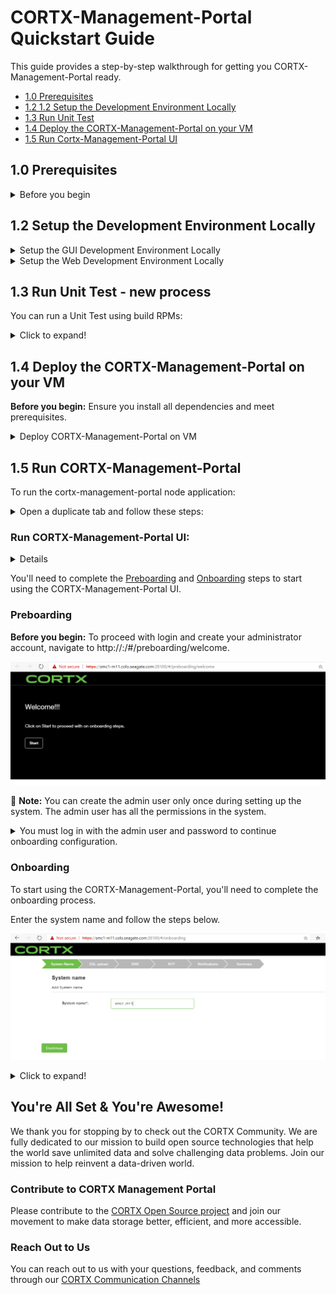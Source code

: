 # CORTX-Management-Portal Quickstart Guide

This guide provides a step-by-step walkthrough for getting you CORTX-Management-Portal ready.

- [1.0 Prerequisites](##10-Prerequisites)
- [1.2 1.2 Setup the Development Environment Locally](#12-Setup-the-Development-Environment-Locally)
- [1.3 Run Unit Test](#13-Run-Unit-Test)
- [1.4 Deploy the CORTX-Management-Portal on your VM](#14-Deploy-the-CORTX-Management-Portal-on-your-VM)
- [1.5 Run Cortx-Management-Portal UI](#15-Run-Cortx-Management-Portal)

## 1.0 Prerequisites

<details>
<summary>Before you begin</summary>
<p>
   
1. You'll need to install [CORTX-Manager](https://github.com/Seagate/blob/cortx-manager) or [Import OVA](https://github.com/Seagate/cortx/blob/main/doc/Importing_OVA_File.rst).

2. Login as a super user:
   
   `$ sudo su`

    Or 
    
    `$ sudo -s`

3. Install Node.js

   ```shell

   $ wget  https://nodejs.org/dist/v12.13.0/node-v12.13.0-linux-x64.tar.xz
   $ tar -xvf node-v12.13.0-linux-x64.tar.xz
   $ mkdir /opt/nodejs
   $ cp -r node-v12.13.0-linux-x64 /opt/nodejs/
   $ ln -s /opt/nodejs/node-v12.13.0-linux-x64/bin/node /usr/bin node
   $ ln -s /opt/nodejs/node-v12.13.0-linux-x64/bin/npm /usr/bin
   npm
   ``` 
4. Install GitHub
   
   Refer to the [Contributing to CORTX Management Portal](CONTRIBUTING.md) document to install GitHub and clone cortx-manager & dependent repositories.
 
</p>
</details>

## 1.2 Setup the Development Environment Locally

<details>
   <summary>Setup the GUI Development Environment Locally</summary>
   <p>
 
 1. Click open the UI repository link [here](https://github.com/Seagate/cortx-management-portal).
2. Clone the UI repository using this [URL](https://github.com/Seagate/cortx-management-portal.git) in new folder and run:

  ```shell

  $ git clone  https://github.com/Seagate/cortx-cortx-management-portal.git
  ```
3. Run the following command to install dependent packages:

   `\cortx-management-portal\gui` 
   
4. Run `$ npm install` or `$ npm i`:

   `\cortx-management-portal\gui` 

</p>
</details>

<details>
<summary>Setup the Web Development Environment Locally</summary>
<p>

1. Click open the UI repository link [here](https://github.com/Seagate/cortx-management-portal).
2. Clone the UI repository using this [URL](https://github.com/Seagate/cortx-management-portal.git) in new folder and run:

  ```shell

  $ git clone  https://github.com/Seagate/cortx-cortx-management-portal.git
  ```
3. Run the following command to install dependent packages:

   ` \cortx-management-portal\web`

4. Run `$ npm install` or `$ npm i`:

   ` \cortx-management-portal\web`

5. Change the proxy in the `vue.config.js` file from the GUI folder to point or access the backend REST API proxy:
 
   `http://localhost:28100` to the required server proxy: 
  
   `http://10.230.244.254:28101`

6. To connect middleware nodejs API, update the `.env` file with a few entries: 

   ```shell
     SERVER_PROTOCOL="https" change to SERVER_PROTOCOL="http" CORTX_MANAGER_HOST="localhost"
   ```
   1. Change the above to: `CORTX_MANAGEMENT_PORTAL_HOST="10.230.244.254"`
  
   2. Change the `LOG_FILE_PATH` to local directory path:
  
      `LOG_FILE_PATH="H:\\744541\\Documents\\log\\CORTX_MANAGER_middleware.log"`

      `FILE_UPLOAD_FOLDER="H:\\744541\\Documents\\frontend\\file_upload"`
    
   3. To serve the UI locally, run the below command via terminal:  
  
      `\cortx-cortx-management-portal\gui - npm run serve`
      `\cortx-cortx-management-portal\web - npm run dev`
  
   4. Open the browser and run [http://localhost:8080/](http://localhost:8080/).

</p>
</details>

## 1.3 Run Unit Test - new process

You can run a Unit Test using build RPMs: 

  <details>
   <summary>Click to expand!</summary>
   <p>
      
- RPMs are generated for each pull request, please find RPMS's on below location for the cortx-management-portal:
   
   [http://cortx-storage.colo.seagate.com/releases/cortx/components/dev/multibranch/cortx-management-portal/](http://cortx-storage.colo.seagate.com/releases/cortx/components/dev/multibranch/cortx-management-portal/)
   
- You'll need to install the RPM on your VM.

</p>
</details>

## 1.4 Deploy the CORTX-Management-Portal on your VM

**Before you begin:** Ensure you install all dependencies and meet prerequisites.

<details>
   <summary>Deploy CORTX-Management-Portal on VM</summary>
   <p>

1. Login to your VM using SSH your GitHub ID and Password.
2. Remove previously installed cortx-management-portal RPMs (if any):

   for pkg in `$ rpm -qa | grep -E "cortx|salt"`; 
   
   Run `$ yum remove -y $pkg` 

3. Install cortx-management-portal RPM: 

    `$ yum install -i ./dist/rpmbuild/RPMS/x86_64/cortx-csm_agent-web.rpm`
    
    `$ yum install -i ./dist/rpmbuild/RPMS/x86_64/cortx-csm_agent-gui.rpm`

4. Executing cortx-management-portal-setup commands should pass: 

   `$ cortx_management_portal_setup post_install`

   `$ cortx_management_portal config`

   `$ cortx_management_portal_setup init`

5. Enable and Restart the Cortx-Management-Portal service: 

   `$ systemctl restart cortx_management_portal`
   `$ systemctl enable cortx_management_portal`
   
   </p>
   </details>
   
## 1.5 Run CORTX-Management-Portal 

To run the cortx-management-portal node application:

<details>
   <summary>Open a duplicate tab and follow these steps:</summary>
   <p>

1. Login as super user.
2. Change the `.env` file in web for server_protocol from `https` to `http` 
3. Install node modules.
4. Run cortx-management-portal node application 
   
   ```shell
   
   $ sudo su 
   $ vim /opt/seagate/cortx/cortx-management-portal/.env 
   $ cd /opt/seagate/cortx/cortx-management-portal 
   $ npm install 
   $ npm run dev 
   ```
 
5. Once the cortx-management-portal starts successfully, it will return the URL to point to with the port. 

</p>
</details>

### Run CORTX-Management-Portal UI: 

<details>
   <sumamry>Run CORTX-Management-Portal UI</summary>
   <p>
   
   1. To run cortx-management-portal UI, open a duplicate tab.
   2. Login as a super user.
   3. Go to the gui directory.
   4. Install node modules.
   5. Run gui application:
   
   ```shell
   
   $ sudo su 
   $ cd /opt/seagate/cortx/cortx-management-portal/cortx/gui/ 
   $ npm install 
   $ npm run serve 
   ```
   
   6. Once the cortx-management-portal UI, runs successfully, it retuns the URL to the UI. 
   7. Copy this link and open the UI in the browser. 
   8. You'll be redirected to the login page. 
   
   </p>
   </details>
   
   You'll need to complete the [Preboarding](#Preboarding) and [Onboarding](#Onboarding) steps to start using the CORTX-Management-Portal UI.
   
   ### Preboarding
   
   **Before you begin:** To proceed with login and create your administrator account, navigate to http://<hostname>:<port>/#/preboarding/welcome. 
  
   ![](/images/WelcomeScreen.png)
   
   :page_with_curl: **Note:** You can create the admin user only once during setting up the system. The admin user has all the permissions in the system. 
   
   <details>
   <summary>You must log in with the admin user and password to continue onboarding configuration.</summary>
   <p>
   
   1. Click *start* and select *Next*.
   2. Click *Get started* and accept the Terms & Conditions.
      ![](/images/Terms&Conditions.png)
   3. Create your admininistrator account. 
      ![](/images/UsernamePwd.png)
   4. Return to the cortx-management-portal login page using the link http://<hostname>:<port>/.
      ![](/images/Login.png)
   
   </p>
   </details>
   
   ### Onboarding
   
   To start using the CORTX-Management-Portal, you'll need to complete the onboarding process. 
   
   Enter the system name and follow the steps below. 
   
   ![](/images/SystemName.png)
   
   <details>
   <summary>Click to expand!</summary>
   <p>
      
   The onboarding process lets you set up the system and configure the following.
   
   [1	Upload SSL certificate](#1-Upload-SSL-certificate)
   [2	Configure DNS resolver settings](#2-Configure-DNS-resolver-settings)
   [3	Configure network time protocol settings](#3-Configure-network-time-protocol-settings)
   [4	Configure notifications](#4-Configure-notifications)
   [5	Verify  onboarding  configurations](#5-Verify- onboarding-configurations)
   
   #### 1. Upload SSL certificate
   
   A SSL certificate is used on a https connection to encrypt the communication from a S3 Client or your web browser to CORTX Manager. By default, the CORTX Manager uses a CORTX    Manager provided self-signed certificate. Alternatively, you can upload a user-provided self-signed certificate or a user provided certificate authority (CA) signed  certificate. This step can be done during onboarding or afterwards.
   
   ![](/images/SSL Upload.png)
  
   To upload SSL certificate:
   
   1. Click Choose File to browse and select the appropriate SSL certificate, and then click Upload certificate. 
   2. Click Continue to open the Management network settings page. 

   #### 2. Configure DNS resolver settings
   
   ![](/images/DNS.png)
   
   To configure DNS resolver settings:
   
   1. On the DNS resolver settings page, enter values for DNS Server and Search Domain.
   2. Click Apply and Continue to open the Network time protocol (NTP) page.
   
   #### 3. Configure network time protocol
   
   CORTX and any S3 Clients must be time synchronized via a NTP server. CORTX Manager allows the setting of the NTP server address and a time zone. The time zone on CORTX Manager does not have to match the S3 Client(s). Once the CORTX Manager setting is applied, the setting is then configured on both servers in CORTX. 
   
   ![](/images/NTP.png)
   
   To configure network time protocol:
   
   1. On the Network time protocol (NTP) page, enter NTP server address and select the time zone. 
   2. The selected time zone is used by the system.
      - Click Apply and Continue to open the Notifications settings tab.

   #### 4. Configure notifications
   
   The system offers you to configure notifications. You can configure the system to receive notification via email using the Simple Network Management Protocol (SNMP). Once configured, you can receive notifications about any system updates or alerts. You have an option to skip configuring the notifications but it is not recommended. It is recommended to configure at least one email to receive system notification. 
   
   Table 4: Supported and unsupported email configurations lists the supported and unsupported email configurations.
   
   | **Type** | **Supported/Unsupported** |
   |-	|-	|
   | By encryption: | |
   | No encryption | Supported |
   | SSL/TLS | Supported |
   | STARTTLS | Supported | 
   | By authentication: | |
   | SMTP servers which support/require authentication | Supported |
   | SMTP servers which do not support authentication | Not supported |
   
   ![](/images/Notification.png)
   
   To configure notifications:
   
   From the Notifications page, select the Email check box, and then click Continue.
   
      1. Enter values for SMTP server, Sender email, Protocol, SMTP port, Sender password, and Confirm password.
      2. In the Receiver email addresses, you can enter multiple email addresses separated by comma (,).
      3. Click Send test email to verify the email configuration. If you do not receive test email on the configured email addresses then check the email configuration.
      4. Click Apply and Continue to open the Summary page.

   #### Verify onboarding configuration
   
   The Summary page displays all the onboarding configurations. You can verify the configurations and if required, go back to a page to change the configurations. After
   verifying the configurations, the system moves to the new IP address added during the configuration. You must use the new IP address to access the system.
   
   ![](/images/Summary.png)
   
   To verify the configurations:
   
   - Review the configurations, and then click Continue.
   
   The Confirmation pop-up displays the new IP address of the system. You must use the new IP address to access the system.
   
   ![](/images/Dashboard.png)
   
   </p>
   </details>

## You're All Set & You're Awesome!

We thank you for stopping by to check out the CORTX Community. We are fully dedicated to our mission to build open source technologies that help the world save unlimited data and solve challenging data problems. Join our mission to help reinvent a data-driven world. 

### Contribute to CORTX Management Portal

Please contribute to the [CORTX Open Source project](CONTRIBUTING.md) and join our movement to make data storage better, efficient, and more accessible.

### Reach Out to Us

You can reach out to us with your questions, feedback, and comments through our [CORTX Communication Channels](SUPPORT.md)
